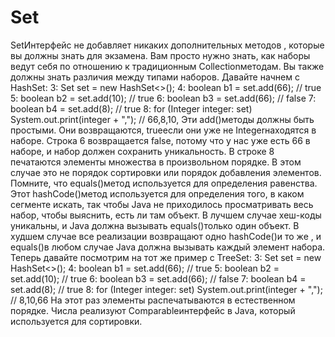 # Set
SetИнтерфейс не добавляет никаких дополнительных методов , которые вы должны знать для экзамена.
Вам просто нужно знать, как наборы ведут себя по отношению к традиционным Collectionметодам. 
Вы также должны знать различия между типами наборов. Давайте начнем с HashSet:
3:    Set<Integer> set = new HashSet<>();
4:    boolean b1 = set.add(66);                                   // true
5:    boolean b2 = set.add(10);                                   // true
6:    boolean b3 = set.add(66);                                   // false
7:    boolean b4 = set.add(8);                                    // true
8:    for (Integer integer: set) System.out.print(integer + ","); // 66,8,10,
Эти add()методы должны быть простыми. Они возвращаются, trueесли они уже не Integerнаходятся в наборе.
Строка 6 возвращается false, потому что у нас уже есть 66 в наборе, и набор должен сохранить уникальность. 
В строке 8 печатаются элементы множества в произвольном порядке. В этом случае это не порядок сортировки или порядок добавления элементов.
Помните, что equals()метод используется для определения равенства. Этот hashCode()метод используется для определения того, в каком сегменте искать,
так чтобы Java не приходилось просматривать весь набор, чтобы выяснить, есть ли там объект. 
В лучшем случае хеш-коды уникальны, и Java должна вызывать equals()только один объект.
В худшем случае все реализации возвращают одно hashCode()и то же , и equals()в любом случае Java должна вызывать каждый элемент набора.
Теперь давайте посмотрим на тот же пример с TreeSet:
3:    Set<Integer> set = new HashSet<>();
4:    boolean b1 = set.add(66);                                    // true
5:    boolean b2 = set.add(10);                                    // true
6:    boolean b3 = set.add(66);                                    // false
7:    boolean b4 = set.add(8);                                     // true
8:    for (Integer integer: set) System.out.print(integer + ",");  // 8,10,66
На этот раз элементы распечатываются в естественном порядке. Числа реализуют Comparableинтерфейс в Java, который используется для сортировки.
